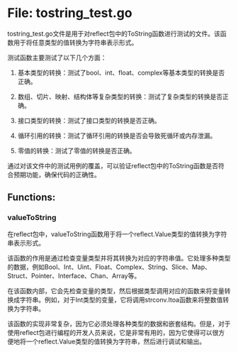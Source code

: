 # File: tostring_test.go

tostring_test.go文件是用于对reflect包中的ToString函数进行测试的文件。该函数用于将任意类型的值转换为字符串表示形式。

测试函数主要测试了以下几个方面：

1. 基本类型的转换：测试了bool、int、float、complex等基本类型的转换是否正确。

2. 数组、切片、映射、结构体等复杂类型的转换：测试了复杂类型的转换是否正确。

3. 接口类型的转换：测试了接口类型的转换是否正确。

4. 循环引用的转换：测试了循环引用的转换是否会导致死循环或内存泄漏。

5. 零值的转换：测试了零值的转换是否正确。

通过对该文件中的测试用例的覆盖，可以验证reflect包中的ToString函数是否符合预期功能，确保代码的正确性。

## Functions:

### valueToString

在reflect包中，valueToString函数用于将一个reflect.Value类型的值转换为字符串表示形式。

该函数的作用是通过检查变量类型并将其转换为对应的字符串值。它处理多种类型的数据，例如Bool、Int、Uint、Float、Complex、String、Slice、Map、Struct、Pointer、Interface、Chan、Array等。

在该函数内部，它会先检查变量的类型，然后根据类型调用对应的函数来将变量转换成字符串。例如，对于Int类型的变量，它将调用strconv.Itoa函数来将整数值转换为字符串。

该函数的实现非常复杂，因为它必须处理各种类型的数据和嵌套结构。但是，对于使用reflect包进行编程的开发人员来说，它是非常有用的，因为它使得可以很方便地将一个reflect.Value类型的值转换为字符串，然后进行调试和输出。



